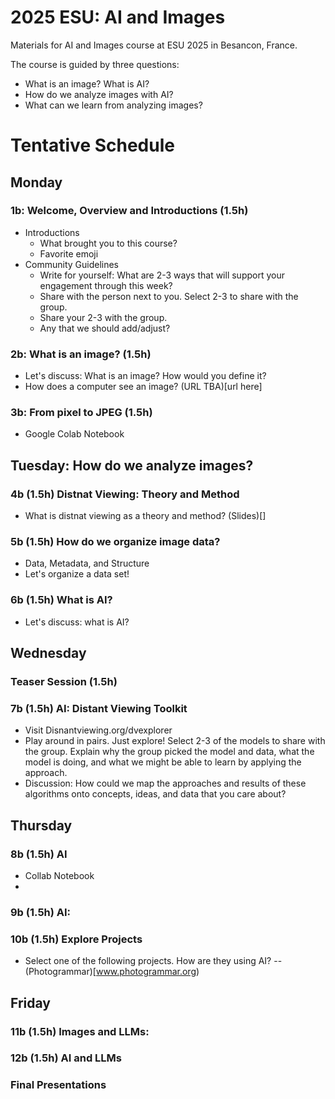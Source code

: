 # 2025 ESU: AI and Images
Materials for AI and Images course at ESU 2025 in Besancon, France. 

The course is guided by three questions:

-  What is an image? What is AI?
-  How do we analyze images with AI?
-  What can we learn from analyzing images?

# Tentative Schedule

## Monday 

### 1b: Welcome, Overview and Introductions (1.5h)
- Introductions
    - What brought you to this course?
    - Favorite emoji
- Community Guidelines
  - Write for yourself: What are 2-3 ways that will support your engagement through this week?
  -  Share with the person next to you. Select 2-3 to share with the group.
  - Share your 2-3 with the group.
  - Any that we should add/adjust?

### 2b: What is an image?  (1.5h)
  - Let's discuss: What is an image? How would you define it?
  - How does a computer see an image? (URL TBA)[url here]

### 3b: From pixel to JPEG (1.5h)
  - Google Colab Notebook 


## Tuesday: How do we analyze images? 

### 4b (1.5h) Distnat Viewing: Theory and Method
  - What is distnat viewing as a theory and method? (Slides)[]

### 5b (1.5h) How do we organize image data?
  - Data, Metadata, and Structure
  - Let's organize a data set! 

### 6b (1.5h)  What is AI?
- Let's discuss: what is AI?

## Wednesday

### Teaser Session (1.5h)

### 7b (1.5h) AI: Distant Viewing Toolkit
  - Visit Disnantviewing.org/dvexplorer
  - Play around in pairs. Just explore! Select 2-3 of the models to share with the group. Explain why the group picked the model and data, what the model is doing, and what we might be able to learn by applying the approach. 
  - Discussion: How could we map the approaches and results of these algorithms onto concepts, ideas, and data that you care about? 

## Thursday 

### 8b (1.5h) AI
   - Collab Notebook
   - 

### 9b (1.5h) AI: 

### 10b (1.5h) Explore Projects
- Select one of the following projects. How are they using AI?
      --  (Photogrammar)[www.photogrammar.org)

## Friday

### 11b (1.5h) Images and LLMs:

### 12b (1.5h) AI and LLMs

### Final Presentations 




     

